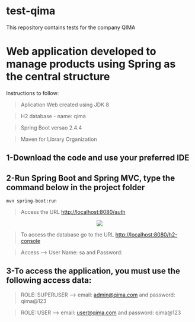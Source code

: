 # test-qima
This repository contains tests for the company QIMA

# Web application developed to manage products using Spring as the central structure

Instructions to follow:
> Aplication Web created using JDK 8 

> H2 database - name: qima

> Spring Boot versao 2.4.4

> Maven for Library Organization

## 1-Download the code and use your preferred IDE

## 2-Run Spring Boot and Spring MVC, type the command below in the project folder

```
mvn spring-boot:run
```

> Access the URL [http://localhost:8080/auth](http://localhost:8080/auth)

<div align="center">
  <img src="![app-qima](https://github.com/leandroferreira77/test-qima/assets/164068067/856efd57-5869-43eb-bd5a-1b930bf9da86)">
</div>

> To access the database go to the URL [http://localhost:8080/h2-console](http://localhost:8080/h2-console)

> Access --> User Name: sa and Password: 

## 3-To access the application, you must use the following access data:

> ROLE: SUPERUSER --> email: admin@qima.com and password: qima@123

> ROLE: USER --> email: user@qima.com and password: qima@123
